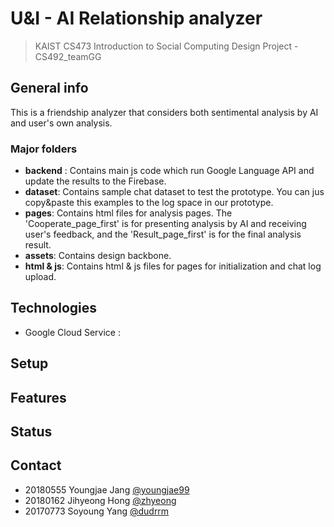 # U&I - AI Relationship analyzer
> KAIST CS473 Introduction to Social Computing Design Project - CS492_teamGG

## General info
This is a friendship analyzer that considers both sentimental analysis by AI and user's own analysis.

### Major folders
* **backend** : Contains main js code which run Google Language API and update the results to the Firebase.
* **dataset**: Contains sample chat dataset to test the prototype. You can jus copy&paste this examples to the log space in our prototype.
* **pages**: Contains html files for analysis pages. The 'Cooperate_page_first' is for presenting analysis by AI and receiving user's feedback, and the 'Result_page_first' is for the final analysis result.
* **assets**: Contains design backbone.
* **html & js**: Contains html & js files for pages for initialization and chat log upload.


## Technologies
* Google Cloud Service : 

## Setup


## Features

## Status

## Contact
* 20180555 Youngjae Jang [@youngjae99](https://github.com/youngjae99)
* 20180162 Jihyeong Hong [@zhyeong](https://github.com/zhyeong)
* 20170773 Soyoung Yang [@dudrrm](https://github.com/dudrrm)

